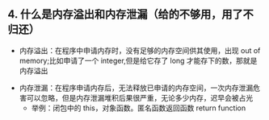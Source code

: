 ## 4. 什么是内存溢出和内存泄漏（给的不够用，用了不归还）

* 内存溢出：在程序中申请内存时，没有足够的内存空间供其使用，出现 out of memory;比如申请了一个 integer,但是给它存了 long 才能存下的数，那就是内存溢出

- 内存泄漏：在程序申请内存后，无法释放已申请的内存空间，一次内存泄漏危害可以忽略，但是内存泄漏堆积后果很严重，无论多少内存，迟早会被占光
  * 举例：闭包中的 this，对象函数。匿名函数返回函数 return function
